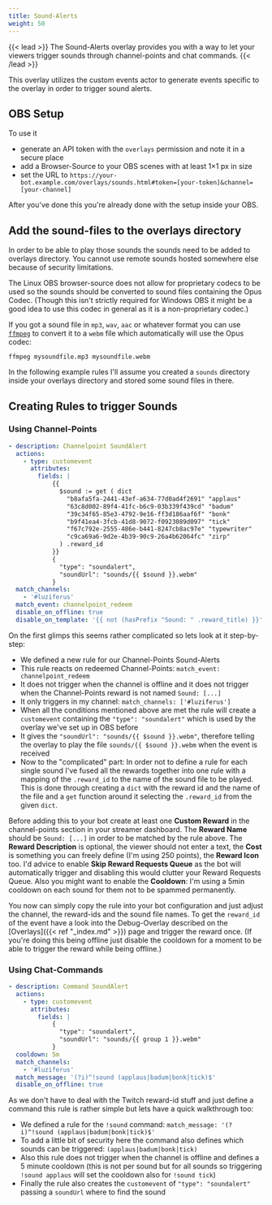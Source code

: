 ```yaml
---
title: Sound-Alerts
weight: 50
---
```


{{< lead >}}
The Sound-Alerts overlay provides you with a way to let your viewers trigger sounds through channel-points and chat commands.
{{< /lead >}}

This overlay utilizes the custom events actor to generate events specific to the overlay in order to trigger sound alerts.

## OBS Setup

To use it

- generate an API token with the `overlays` permission and note it in a secure place
- add a Browser-Source to your OBS scenes with at least 1×1 px in size
- set the URL to `https://your-bot.example.com/overlays/sounds.html#token=[your-token]&channel=[your-channel]`

After you've done this you're already done with the setup inside your OBS.

## Add the sound-files to the overlays directory

In order to be able to play those sounds the sounds need to be added to overlays directory. You cannot use remote sounds hosted somewhere else because of security limitations.

The Linux OBS browser-source does not allow for proprietary codecs to be used so the sounds should be converted to sound files containing the Opus Codec. (Though this isn't strictly required for Windows OBS it might be a good idea to use this codec in general as it is a non-proprietary codec.)

If you got a sound file in `mp3`, `wav`, `aac` or whatever format you can use [`ffmpeg`](https://ffmpeg.org/) to convert it to a `webm` file which automatically will use the Opus codec:

```console
ffmpeg mysoundfile.mp3 mysoundfile.webm
```

In the following example rules I'll assume you created a `sounds` directory inside your overlays directory and stored some sound files in there.

## Creating Rules to trigger Sounds

### Using Channel-Points

```yaml
- description: Channelpoint SoundAlert
  actions:
    - type: customevent
      attributes:
        fields: |
            {{
              $sound := get ( dict
                "b8afa5fa-2441-43ef-a634-77d0ad4f2691" "applaus"
                "63c8d002-89f4-41fc-b6c9-03b339f439cd" "badum"
                "39c34f65-85e3-4792-9e16-ff3d186aaf6f" "bonk"
                "b9f41ea4-3fcb-41d8-9072-f0923089d097" "tick"
                "f67c792e-2555-486e-b441-8247cb8ac97e" "typewriter"
                "c9ca69a6-9d2e-4b39-90c9-26a4b62064fc" "zirp"
              ) .reward_id
            }}
            {
              "type": "soundalert",
              "soundUrl": "sounds/{{ $sound }}.webm"
            }
  match_channels:
    - '#luziferus'
  match_event: channelpoint_redeem
  disable_on_offline: true
  disable_on_template: '{{ not (hasPrefix "Sound: " .reward_title) }}'
```

On the first glimps this seems rather complicated so lets look at it step-by-step:

- We defined a new rule for our Channel-Points Sound-Alerts
- This rule reacts on redeemed Channel-Points: `match_event: channelpoint_redeem`
- It does not trigger when the channel is offline and it does not trigger when the Channel-Points reward is not named `Sound: [...]`
- It only triggers in my channel: `match_channels: ['#luziferus']`
- When all the conditions mentioned above are met the rule will create a `customevent` containing the `"type": "soundalert"` which is used by the overlay we've set up in OBS before
- It gives the `"soundUrl": "sounds/{{ $sound }}.webm"`, therefore telling the overlay to play the file `sounds/{{ $sound }}.webm` when the event is received
- Now to the "complicated" part: In order not to define a rule for each single sound I've fused all the rewards together into one rule with a mapping of the `.reward_id` to the name of the sound file to be played. This is done through creating a `dict` with the reward id and the name of the file and a `get` function around it selecting the `.reward_id` from the given `dict`.

Before adding this to your bot create at least one **Custom Reward** in the channel-points section in your streamer dashboard. The **Reward Name** should be `Sound: [...]` in order to be matched by the rule above. The **Reward Description** is optional, the viewer should not enter a text, the **Cost** is something you can freely define (I'm using 250 points), the **Reward Icon** too. I'd advice to enable **Skip Reward Requests Queue** as the bot will automatically trigger and disabling this would clutter your Reward Requests Queue. Also you might want to enable the **Cooldown**: I'm using a 5min cooldown on each sound for them not to be spammed permanently.

You now can simply copy the rule into your bot configuration and just adjust the channel, the reward-ids and the sound file names. To get the `reward_id` of the event have a look into the Debug-Overlay described on the [Overlays]({{< ref "_index.md" >}}) page and trigger the reward once. (If you're doing this being offline just disable the cooldown for a moment to be able to trigger the reward while being offline.)

### Using Chat-Commands

```yaml
- description: Command SoundAlert
  actions:
    - type: customevent
      attributes:
        fields: |
            {
              "type": "soundalert",
              "soundUrl": "sounds/{{ group 1 }}.webm"
            }
  cooldown: 5m
  match_channels:
    - '#luziferus'
  match_message: '(?i)^!sound (applaus|badum|bonk|tick)$'
  disable_on_offline: true
```

As we don't have to deal with the Twitch reward-id stuff and just define a command this rule is rather simple but lets have a quick walkthrough too:

- We defined a rule for the `!sound` command: `match_message: '(?i)^!sound (applaus|badum|bonk|tick)$'`
- To add a little bit of security here the command also defines which sounds can be triggered: `(applaus|badum|bonk|tick)`
- Also this rule does not trigger when the channel is offline and defines a 5 minute cooldown (this is not per sound but for all sounds so triggering `!sound applaus` will set the cooldown also for `!sound tick`)
- Finally the rule also creates the `customevent` of `"type": "soundalert"` passing a `soundUrl` where to find the sound
